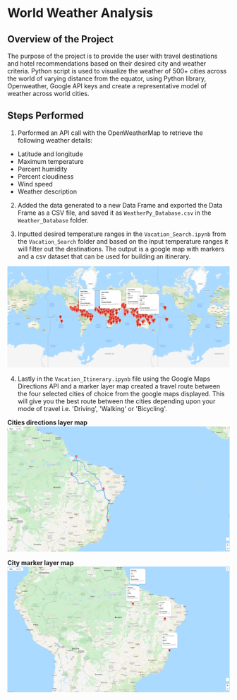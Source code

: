 # World Weather Analysis
## Overview of the Project
The purpose of the project is to provide the user with travel destinations and hotel recommendations based on their desired city and weather criteria. Python script is used to visualize the weather of 500+ cities across the world of varying distance from the equator, using Python library, Openweather, Google API keys and create a representative model of weather across world cities. 

## Steps Performed 
1.	Performed an API call with the OpenWeatherMap to retrieve the following weather details:

- Latitude and longitude
- Maximum temperature
- Percent humidity
- Percent cloudiness
- Wind speed 
- Weather description

2.	Added the data generated to a new Data Frame and exported the Data Frame as a CSV file, and saved it as ```WeatherPy_Database.csv``` in the ```Weather_Database``` folder.

3.	Inputted desired temperature ranges in the ```Vacation_Search.ipynb``` from the ```Vacation_Search``` folder and based on the input temperature ranges it will filter out the destinations. The output is a google map with markers and a csv dataset that can be used for building an itinerary.

![WeatherPy_vacation_map.png](https://github.com/smj452/World_Weather_Analysis/blob/main/Vacation_Search/WeatherPy_vacation_map.png)

4.	Lastly in the ``` Vacation_Itinerary.ipynb ``` file using the Google Maps Directions API and a marker layer map created a travel route between the four selected cities of choice from the google maps displayed. This will give you the best route between the cities depending upon your mode of travel i.e. 'Driving', 'Walking' or 'Bicycling'.

**Cities directions layer map**
![WeatherPy_travel_map.png](https://github.com/smj452/World_Weather_Analysis/blob/main/Vacation_Itinerary/WeatherPy_travel_map.png)

**City marker layer map**
![WeatherPy_travel_map_markers.png](https://github.com/smj452/World_Weather_Analysis/blob/main/Vacation_Itinerary/WeatherPy_travel_map_markers.png)


